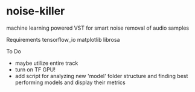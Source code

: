# noise-killer
machine learning powered VST for smart noise removal of audio samples

Requirements
tensorflow_io
matplotlib
librosa

To Do
- maybe utilize entire track
- turn on TF GPU!
- add script for analyzing new 'model' folder structure and finding best performing models and display their metrics